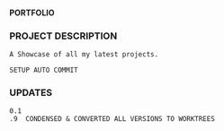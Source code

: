 #### PORTFOLIO 

### PROJECT DESCRIPTION
    A Showcase of all my latest projects.

    SETUP AUTO COMMIT



### UPDATES
    0.1
    .9  CONDENSED & CONVERTED ALL VERSIONS TO WORKTREES
